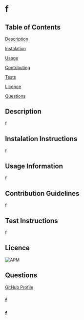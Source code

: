 
  # f

  ## Table of Contents

  [Description](###Description)

  [Instalation](###Instalation%20Instructions)

  [Usage](###Usage%20Information)

  [Contributing](###Contribution%20Guidelines)

  [Tests](###Test%20Instructions)

  [Licence](###Licence)

  [Questions](###Questions)

  ## Description
  f

  ## Instalation Instructions
  f

  ## Usage Information
  f

  ## Contribution Guidelines
  f

  ## Test Instructions
  f

  ## Licence
  ![APM](https://img.shields.io/badge/APM-MIT-green)

  ## Questions
  [GitHub Profile](f)
  ### f
  ### f

